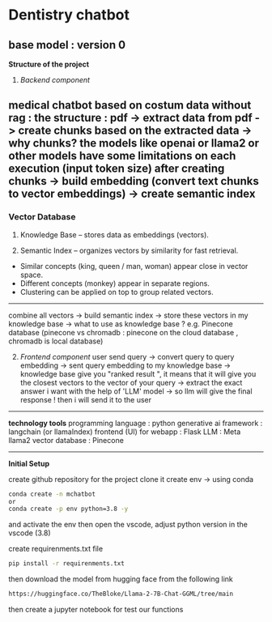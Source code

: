 # Dentistry chatbot

## base model : version 0

**Structure of the project**
1. *Backend component*

medical chatbot based on costum data without rag :
the structure : pdf -> extract data from pdf -> create chunks based on the extracted data -> why chunks? the models like openai or llama2 or other models have some limitations on each execution (input token size)
after creating chunks -> build embedding (convert text chunks to vector embeddings) -> create semantic index
----
### Vector Database

1. Knowledge Base – stores data as embeddings (vectors).

2. Semantic Index – organizes vectors by similarity for fast retrieval.
* Similar concepts (king, queen / man, woman) appear close in vector space.
* Different concepts (monkey) appear in separate regions.
* Clustering can be applied on top to group related vectors.
---

combine all vectors -> build semantic index -> store these vectors in my knowledge base -> what to use as knowledge base ? e.g. Pinecone database (pinecone vs chromadb : pinecone on the cloud database , chromadb is local database)




2. *Frontend component*
user send query -> convert query to query embedding -> sent query embedding to my knowledge base -> knowledge base give you "ranked result ", it means that it will give you the closest vectors to the vector of your query -> extract the exact answer i want with the help of 'LLM' model -> so llm will give the final response ! then i will send it to the user


-----

**technology tools**
programming language : python
generative ai framework : langchain (or llamaIndex)
frontend (UI) for webapp : Flask
LLM : Meta llama2
vector database : Pinecone


-----
**Initial Setup**

create github repository for the project
clone it
create env -> using conda
```bash
conda create -n mchatbot
or
conda create -p env python=3.8 -y
```
and activate the env
then open the vscode, adjust python version in the vscode (3.8)

create requirenments.txt file
```bash
pip install -r requirenments.txt
```
then download the model from hugging face from the following link
```bash
https://huggingface.co/TheBloke/Llama-2-7B-Chat-GGML/tree/main
```

then create a jupyter notebook for test our functions
